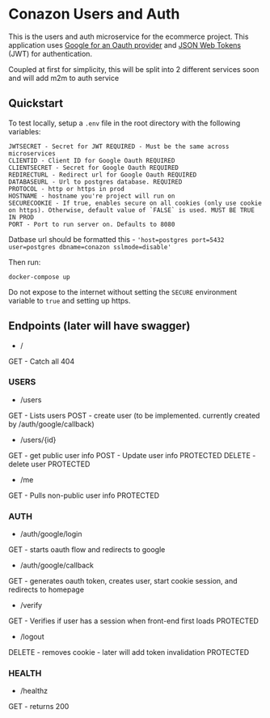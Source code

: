 # Conazon Users and Auth

This is the users and auth microservice for the ecommerce project. This application uses [Google for an Oauth provider](https://developers.google.com/identity/protocols/oauth2) and [JSON Web Tokens](https://jwt.io/) (JWT) for authentication.

Coupled at first for simplicity, this will be split into 2 different services soon and will add m2m to auth service

## Quickstart

To test locally, setup a `.env` file in the root directory with the following variables:

```
JWTSECRET - Secret for JWT REQUIRED - Must be the same across microservices
CLIENTID - Client ID for Google Oauth REQUIRED
CLIENTSECRET - Secret for Google Oauth REQUIRED
REDIRECTURL - Redirect url for Google Oauth REQUIRED
DATABASEURL - Url to postgres database. REQUIRED
PROTOCOL - http or https in prod
HOSTNAME - hostname you're project will run on
SECURECOOKIE - If true, enables secure on all cookies (only use cookie on https). Otherwise, default value of `FALSE` is used. MUST BE TRUE IN PROD
PORT - Port to run server on. Defaults to 8080
```

Datbase url should be formatted this - `'host=postgres port=5432 user=postgres dbname=conazon sslmode=disable'`

Then run:

`docker-compose up`

Do not expose to the internet without setting the `SECURE` environment variable to `true` and setting up https.

## Endpoints (later will have swagger)

- /

GET - Catch all 404

### USERS

- /users

GET - Lists users
POST - create user (to be implemented. currently created by /auth/google/callback)

- /users/{id}

GET - get public user info
POST - Update user info PROTECTED
DELETE - delete user PROTECTED

- /me

GET - Pulls non-public user info PROTECTED

### AUTH

- /auth/google/login

GET - starts oauth flow and redirects to google

- /auth/google/callback

GET - generates oauth token, creates user, start cookie session, and redirects to homepage 

- /verify

GET - Verifies if user has a session when front-end first loads PROTECTED

- /logout

DELETE - removes cookie - later will add token invalidation PROTECTED

### HEALTH

- /healthz

GET - returns 200

